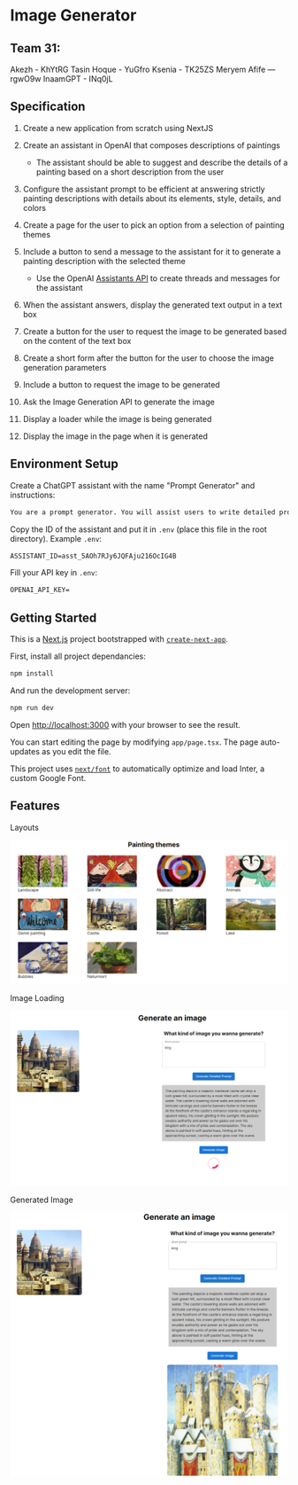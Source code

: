 # Image Generator

## Team 31:
Akezh - KhYtRG
Tasin Hoque - YuGfro
Ksenia - TK25ZS
Meryem Afife — rgwO9w
InaamGPT - INq0jL

## Specification

1. Create a new application from scratch using NextJS
2. Create an assistant in OpenAI that composes descriptions of paintings

   - The assistant should be able to suggest and describe the details of a painting based on a short description from the user

3. Configure the assistant prompt to be efficient at answering strictly painting descriptions with details about its elements, style, details, and colors
4. Create a page for the user to pick an option from a selection of painting themes
5. Include a button to send a message to the assistant for it to generate a painting description with the selected theme

   - Use the OpenAI [Assistants API](https://platform.openai.com/docs/assistants/overview) to create threads and messages for the assistant

6. When the assistant answers, display the generated text output in a text box
7. Create a button for the user to request the image to be generated based on the content of the text box
8. Create a short form after the button for the user to choose the image generation parameters
9. Include a button to request the image to be generated
10. Ask the Image Generation API to generate the image
11. Display a loader while the image is being generated
12. Display the image in the page when it is generated

## Environment Setup

Create a ChatGPT assistant with the name "Prompt Generator" and instructions:

```txt
You are a prompt generator. You will assist users to write detailed prompts for image generation purposes. The user will provide a short description of the painting they would like to generate. This description can include details such as the setting, objects, colors, mood, style, and any other specific elements they want to see in the painting. You will respond with a complete painting description. Your message must be less than 1000 characters. 
```

Copy the ID of the assistant and put it in `.env` (place this file in the root directory). Example `.env`:

```txt
ASSISTANT_ID=asst_5AOh7RJy6JQFAju216OcIG4B
```

Fill your API key in `.env`:

```txt
OPENAI_API_KEY=
```

## Getting Started

This is a [Next.js](https://nextjs.org/) project bootstrapped with [`create-next-app`](https://github.com/vercel/next.js/tree/canary/packages/create-next-app).

First, install all project dependancies:

```bash
npm install
```

And run the development server:

```bash
npm run dev
```

Open [http://localhost:3000](http://localhost:3000) with your browser to see the result.

You can start editing the page by modifying `app/page.tsx`. The page auto-updates as you edit the file.

This project uses [`next/font`](https://nextjs.org/docs/basic-features/font-optimization) to automatically optimize and load Inter, a custom Google Font.

## Features

Layouts

![Spinner](assets/home.png)

Image Loading

![Spinner](assets/spinner.png)

Generated Image

![Spinner](assets/generated.png)
